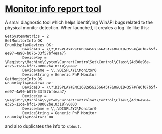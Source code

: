 # [Monitor info report tool](/tools/MonitorReportTool)

A small diagnostic tool which helps identifying WinAPI bugs related to the physical monitor detection. When launched, it creates a log file like this:

```text
GetSystemMetrics = 2
GetMonitorInfo OK
EnumDisplayDevices OK:
        DeviceID = \\?\DISPLAY#VSCBD34#5&25664547&0&UID4355#{e6f07b5f-ee97-4a90-b076-33f57bf4eaa7}
        DeviceKey = \Registry\Machine\System\CurrentControlSet\Control\Class\{4d36e96e-e325-11ce-bfc1-08002be10318}\0002
        DeviceName = \\.\DISPLAY1\Monitor0
        DeviceString = Generic PnP Monitor
GetMonitorInfo OK
EnumDisplayDevices OK:
        DeviceID = \\?\DISPLAY#ENC2682#5&25664547&0&UID4357#{e6f07b5f-ee97-4a90-b076-33f57bf4eaa7}
        DeviceKey = \Registry\Machine\System\CurrentControlSet\Control\Class\{4d36e96e-e325-11ce-bfc1-08002be10318}\0003
        DeviceName = \\.\DISPLAY2\Monitor0
        DeviceString = Generic PnP Monitor
EnumDisplayMonitors OK
```

and also duplicates the info to `stdout`.
